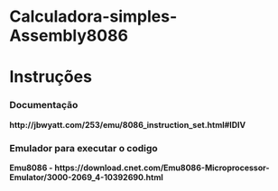 # Calculadora-simples-Assembly8086


<h1><strong>Instruções<strong></h1>
  <h3>Documentação</h3>
  http://jbwyatt.com/253/emu/8086_instruction_set.html#IDIV
  
  <h3>Emulador para executar o codigo</h3>
  Emu8086 - https://download.cnet.com/Emu8086-Microprocessor-Emulator/3000-2069_4-10392690.html
